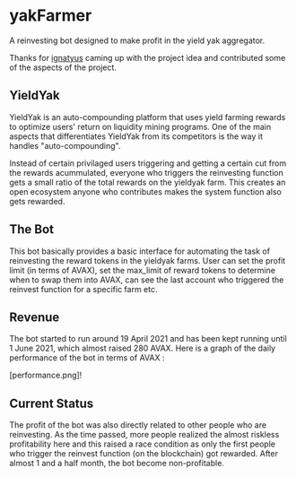 # yakFarmer
A reinvesting bot designed to make profit in the yield yak aggregator. 

Thanks for [ignatyus](https://github.com/ignatyus) caming up with the project idea and contributed some of the aspects of the project.

## YieldYak

YieldYak is an auto-compounding platform that uses yield farming rewards to optimize users' return on liquidity mining programs. One of the main aspects that differentiates YieldYak from its competitors is the way it handles "auto-compounding". 

Instead of certain privilaged users triggering and getting a certain cut from the rewards acummulated, everyone who triggers the reinvesting function gets a small ratio of the total rewards on the yieldyak farm. This creates an open ecosystem anyone who contributes makes the system function also gets rewarded.  

## The Bot

This bot basically provides a basic interface for automating the task of reinvesting the reward tokens in the yieldyak farms. User can set the profit limit (in terms of AVAX), set the max_limit of reward tokens to determine when to swap them into AVAX, can see the last account who triggered the reinvest function for a specific farm etc.

## Revenue

The bot started to run around 19 April 2021 and has been kept running until 1 June 2021, which almost raised 280 AVAX. 
Here is a graph of the daily performance of the bot in terms of AVAX :

[performance.png]!

## Current Status

The profit of the bot was also directly related to other people who are reinvesting. As the time passed, more people realized the almost riskless profitability here and this raised a race condition as only the first people who trigger the reinvest function (on the blockchain) got rewarded.  After almost 1 and a half month, the bot become non-profitable. 